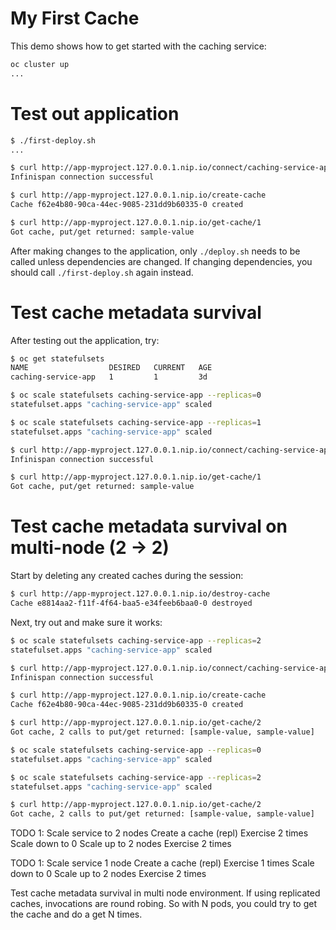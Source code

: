 # My First Cache

This demo shows how to get started with the caching service:

```bash
oc cluster up
...

```


# Test out application

```bash
$ ./first-deploy.sh
...

$ curl http://app-myproject.127.0.0.1.nip.io/connect/caching-service-app/caching-service
Infinispan connection successful

$ curl http://app-myproject.127.0.0.1.nip.io/create-cache 
Cache f62e4b80-90ca-44ec-9085-231dd9b60335-0 created

$ curl http://app-myproject.127.0.0.1.nip.io/get-cache/1
Got cache, put/get returned: sample-value
```

After making changes to the application, only `./deploy.sh` needs to be called unless dependencies are changed.
If changing dependencies, you should call `./first-deploy.sh` again instead.


# Test cache metadata survival

After testing out the application, try:

```bash
$ oc get statefulsets
NAME                  DESIRED   CURRENT   AGE
caching-service-app   1         1         3d

$ oc scale statefulsets caching-service-app --replicas=0
statefulset.apps "caching-service-app" scaled

$ oc scale statefulsets caching-service-app --replicas=1
statefulset.apps "caching-service-app" scaled

$ curl http://app-myproject.127.0.0.1.nip.io/connect/caching-service-app/caching-service
Infinispan connection successful

$ curl http://app-myproject.127.0.0.1.nip.io/get-cache/1
Got cache, put/get returned: sample-value
```

# Test cache metadata survival on multi-node (2 -> 2)

Start by deleting any created caches during the session:

```bash
$ curl http://app-myproject.127.0.0.1.nip.io/destroy-cache
Cache e8814aa2-f11f-4f64-baa5-e34feeb6baa0-0 destroyed
```

Next, try out and make sure it works:

```bash
$ oc scale statefulsets caching-service-app --replicas=2
statefulset.apps "caching-service-app" scaled

$ curl http://app-myproject.127.0.0.1.nip.io/connect/caching-service-app/caching-service
Infinispan connection successful

$ curl http://app-myproject.127.0.0.1.nip.io/create-cache 
Cache f62e4b80-90ca-44ec-9085-231dd9b60335-0 created

$ curl http://app-myproject.127.0.0.1.nip.io/get-cache/2
Got cache, 2 calls to put/get returned: [sample-value, sample-value]

$ oc scale statefulsets caching-service-app --replicas=0
statefulset.apps "caching-service-app" scaled

$ oc scale statefulsets caching-service-app --replicas=2
statefulset.apps "caching-service-app" scaled

$ curl http://app-myproject.127.0.0.1.nip.io/get-cache/2
Got cache, 2 calls to put/get returned: [sample-value, sample-value]
```

TODO 1: 
Scale service to 2 nodes
Create a cache (repl)
Exercise 2 times
Scale down to 0
Scale up to 2 nodes
Exercise 2 times

TODO 1:
Scale service 1 node
Create a cache (repl)
Exercise 1 times
Scale down to 0
Scale up to 2 nodes
Exercise 2 times

Test cache metadata survival in multi node environment.
If using replicated caches, invocations are round robing.
So with N pods, you could try to get the cache and do a get N times. 
